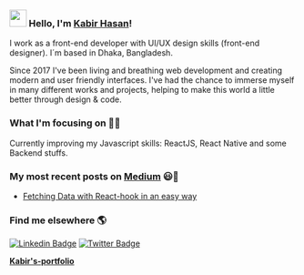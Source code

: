 ### <img src="https://media.giphy.com/media/hvRJCLFzcasrR4ia7z/giphy.gif" width="30px"> Hello, I'm [Kabir Hasan](https://kabirs-portfolio.web.app/)!

I work as a front-end developer with UI/UX design skills (front-end designer). I´m based in Dhaka, Bangladesh.

Since 2017 I've been living and breathing web development and creating modern and user friendly interfaces. I've had the chance to immerse myself in many different works and projects, helping to make this world a little better through design & code.

### What I'm focusing on 👨‍💻

Currently improving my Javascript skills: ReactJS, React Native and some Backend stuffs.<br />

### My most recent posts on [Medium](https://medium.com/@kabir.webdev) 😃🧾
<!-- BLOG-POST-LIST:START -->
- [Fetching Data with React-hook in an easy way](https://medium.com/@kabir.webdev/fetching-data-with-react-hook-in-an-easy-way-6dfe7adf510c)
<!-- BLOG-POST-LIST:END -->

### Find me elsewhere 🌎

[![Linkedin Badge](https://img.shields.io/badge/-LinkedIn-blue?style=flat-square&logo=Linkedin&logoColor=white&link=https://www.linkedin.com/in/harshkumarkhatri/)](https://www.linkedin.com/in/kabirhasan/)  [![Twitter Badge](https://img.shields.io/badge/-Twitter-1ca0f1?style=flat-square&labelColor=1ca0f1&logo=twitter&logoColor=white&link=https://twitter.com/_diogorodrigues)](https://twitter.com/JonKabir5)


**[Kabir's-portfolio](http://kabirs-portfolio.web.app/)**
